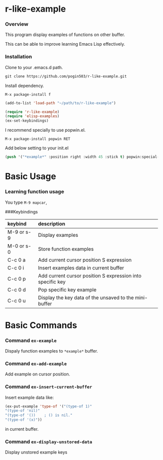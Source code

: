 r-like-example
==============

### Overview

This program display examples of functions on other buffer.

This can be able to improve learning Emacs Lisp effectively. 

### Installation

Clone to your .emacs.d path.

```lisp
git clone https://github.com/pogin503/r-like-example.git 
```

Install dependency.

```
M-x package-install f
```

```lisp
(add-to-list 'load-path "~/path/to/r-like-example")

(require 'r-like-example)
(require 'elisp-examples)
(ex-set-keybindings)
```

I recommend specially to use popwin.el. 

```
M-x package-install popwin RET
```

Add below setting to your init.el

```lisp
(push '("*example*" :position right :width 45 :stick t) popwin:special-display-config)
```


Basic Usage
===========

### Learning function usage

You type `M-9 mapcar`,


###Keybindings

| keybind    | description    |
|:-----------|:---------------|
| M-9 or s-9 | Display examples |
| M-0 or s-0 | Store function examples |
| C-c 0 a    | Add current cursor position S expression |
| C-c 0 i    | Insert examples data in current buffer |
| C-c 0 p    | Add current cursor position S expression into specific key |
| C-c 0 d    | Pop specific key example |
| C-c 0 u    | Display the key data of the unsaved to the mini-buffer |

Basic Commands
==============

### Command `ex-example`

Dispaly function examples to `*example*` buffer.

### Command `ex-add-example`

Add example on cursor position. 

### Command `ex-insert-current-buffer`

Insert example data like:

```lisp
(ex-put-example 'type-of '("(type-of 1)"
"(type-of 'nil)"
"(type-of '())    ; () is nil."
"(type-of '(x)"))
```

in current buffer.

### Command `ex-display-unstored-data`

Display unstored example keys 
